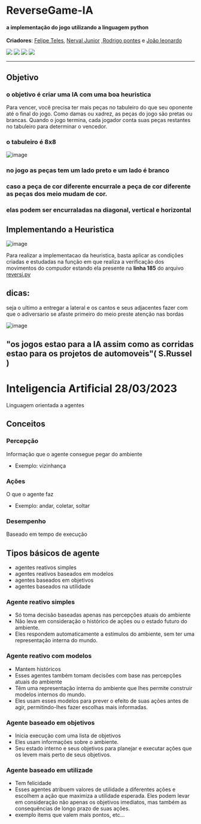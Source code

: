 # ReverseGame-IA

#### a implementação do jogo utilizando a linguagem python

**Criadores**: [Felipe Teles](https://github.com/felipersteles), [Nerval Junior](https://github.com/nervaljunior) ,[Rodrigo pontes](https://github.com/rodrigopontis) e [João leonardo](https://github.com/joaoleopo)

![](https://img.shields.io/badge/Language-Python-blue) ![](https://img.shields.io/badge/IDE-Microsoft%20Visual%20Studio%202022-blue) ![](https://img.shields.io/badge/Environment-Windows-red) ![](https://img.shields.io/badge/User%20Interface-GUI%20%2B%20CLI-yellowgreen)

---


## Objetivo

### o objetivo é criar uma IA com uma boa heuristica

Para vencer, você precisa ter mais peças no tabuleiro do que seu oponente até o final do jogo. Como damas ou xadrez, as peças do jogo são pretas ou brancas. Quando o jogo termina, cada jogador conta suas peças restantes no tabuleiro para determinar o vencedor.

### o tabuleiro é 8x8

![image](https://github.com/nervaljunior/ReverseGame-IA/assets/108685222/0595d500-3604-4c48-a6c9-848eb06eba05)

### no jogo as peças tem um lado preto e um lado é branco

### caso a peça de cor diferente encurrale a peça de cor diferente as peças dos meio mudam de cor.

### elas podem ser encurraladas na diagonal, vertical e horizontal

## Implementando a Heuristica

![image](https://github.com/nervaljunior/ReverseGame-IA/assets/108685222/2e885141-9983-4b27-b46a-0b9695196bd3)

Para realizar a implementacao da heuristica, basta aplicar as condições criadas e estudadas na função em que realiza a verificação dos movimentos do compudor estando ela presente na **linha 185** do arquivo [reversi.py](./reversi.py)

## dicas:

seja o ultimo a entregar a lateral e os cantos e seus adjacentes
fazer com que o adiversario se afaste primeiro do meio
preste atenção nas bordas

![image](https://github.com/nervaljunior/ReverseGame-IA/assets/108685222/ee80b913-5e92-4796-ac78-c9933f3781c5)


## "os jogos estao para a IA assim como as corridas estao para os projetos de automoveis"( S.Russel )


# Inteligencia Artificial 28/03/2023

Linguagem orientada a agentes

## Conceitos

### Percepção
Informação que o agente consegue pegar do ambiente
- Exemplo: vizinhança

### Ações
O que o agente faz 
- Exemplo: andar, coletar, soltar

### Desempenho
Baseado em tempo de execução

## Tipos básicos de agente
- agentes reativos simples
- agentes reativos baseados em modelos
- agentes baseados em objetivos
- agentes baseados na utilidade

### Agente reativo simples
- Só toma decisão baseadas apenas nas percepções atuais do ambiente
- Não leva em consideração o histórico de ações ou o estado futuro do ambiente. 
- Eles respondem automaticamente a estímulos do ambiente, sem ter uma representação interna do mundo.

### Agente reativo com modelos
- Mantem históricos
- Esses agentes também tomam decisões com base nas percepções atuais do ambiente
- Têm uma representação interna do ambiente que lhes permite construir modelos internos do mundo. 
- Eles usam esses modelos para prever o efeito de suas ações antes de agir, permitindo-lhes fazer escolhas mais informadas.

### Agente baseado em objetivos
- Inicia execução com uma lista de objetivos
- Eles usam informações sobre o ambiente.
- Seu estado interno e seus objetivos para planejar e executar ações que os levem mais perto de seus objetivos.

### Agente baseado em utilizade
- Tem felicidade 
- Esses agentes atribuem valores de utilidade a diferentes ações e escolhem a ação que maximiza a utilidade esperada. Eles podem levar em consideração não apenas os objetivos imediatos, mas também as consequências de longo prazo de suas ações.
- exemplo items que valem mais pontos, etc...



